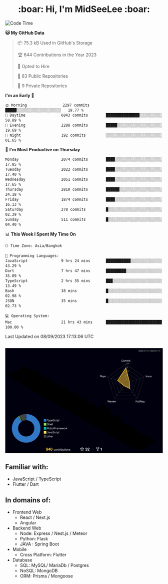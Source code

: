 <h1 align="center"> :boar: Hi, I'm MidSeeLee :boar:</h1>
 
<!--START_SECTION:waka-->
![Code Time](http://img.shields.io/badge/Code%20Time-877%20hrs%2051%20mins-blue)

**🐱 My GitHub Data** 

> 📦 75.3 kB Used in GitHub's Storage 
 > 
> 🏆 644 Contributions in the Year 2023
 > 
> 💼 Opted to Hire
 > 
> 📜 83 Public Repositories 
 > 
> 🔑 9 Private Repositories 
 > 
**I'm an Early 🐤** 

```text
🌞 Morning                2297 commits        █████░░░░░░░░░░░░░░░░░░░░   19.77 % 
🌆 Daytime                6843 commits        ███████████████░░░░░░░░░░   58.89 % 
🌃 Evening                2288 commits        █████░░░░░░░░░░░░░░░░░░░░   19.69 % 
🌙 Night                  192 commits         ░░░░░░░░░░░░░░░░░░░░░░░░░   01.65 % 
```
📅 **I'm Most Productive on Thursday** 

```text
Monday                   2074 commits        ████░░░░░░░░░░░░░░░░░░░░░   17.85 % 
Tuesday                  2022 commits        ████░░░░░░░░░░░░░░░░░░░░░   17.40 % 
Wednesday                2051 commits        ████░░░░░░░░░░░░░░░░░░░░░   17.65 % 
Thursday                 2810 commits        ██████░░░░░░░░░░░░░░░░░░░   24.18 % 
Friday                   1874 commits        ████░░░░░░░░░░░░░░░░░░░░░   16.13 % 
Saturday                 278 commits         █░░░░░░░░░░░░░░░░░░░░░░░░   02.39 % 
Sunday                   511 commits         █░░░░░░░░░░░░░░░░░░░░░░░░   04.40 % 
```


📊 **This Week I Spent My Time On** 

```text
🕑︎ Time Zone: Asia/Bangkok

💬 Programming Languages: 
JavaScript               9 hrs 24 mins       ███████████░░░░░░░░░░░░░░   43.29 % 
Dart                     7 hrs 47 mins       █████████░░░░░░░░░░░░░░░░   35.89 % 
TypeScript               2 hrs 55 mins       ███░░░░░░░░░░░░░░░░░░░░░░   13.49 % 
Bash                     38 mins             █░░░░░░░░░░░░░░░░░░░░░░░░   02.98 % 
JSON                     35 mins             █░░░░░░░░░░░░░░░░░░░░░░░░   02.73 % 

💻 Operating System: 
Mac                      21 hrs 43 mins      █████████████████████████   100.00 % 
```


 Last Updated on 08/09/2023 17:13:06 UTC
<!--END_SECTION:waka-->

##

![](./profile-3d-contrib/profile-night-rainbow.svg)

## Familiar with:
- JavaScript / TypeScript
- Flutter / Dart

## In domains of:
- Frontend Web
  - React / Next.js
  - Angular
- Backend Web
  - Node: Express / Nest.js / Meteor
  - Python: Flask
  - JAVA : Spring Boot
- Mobile
  - Cross Platform: Flutter
- Database
  - SQL: MySQL/ MariaDb / Postgres
  - NoSQL: MongoDB
  - ORM: Prisma / Mongoose
